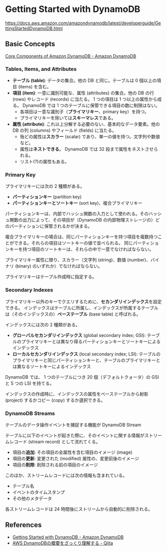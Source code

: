 # Getting Started with DynamoDB

https://docs.aws.amazon.com/amazondynamodb/latest/developerguide/GettingStartedDynamoDB.html

## Basic Concepts

[Core Components of Amazon DynamoDB \- Amazon DynamoDB](https://docs.aws.amazon.com/amazondynamodb/latest/developerguide/HowItWorks.CoreComponents.html)

### Tables, Items, and Attributes

- **テーブル (table)**: データの集合。他の DB と同じ。テーブルは 0 個以上の項目 (items) を含む。
- **項目 (item)**: 一意に識別可能な、属性 (attributes) の集合。他の DB の行 (rows) やレコード (records) に当たる。 1 つの項目は 1 つ以上の属性から成る。 DynamoDB では 1 つのテーブルに保管できる項目の数に制限はない。
    - 各項目は一意な識別子（**プライマリキー**、primary key）を持つ。
    - プライマリキーを除いては**スキーマレス**である。
- **属性 (attribute)**: これ以上分解する必要のない、基本的なデータ要素。他の DB の列 (columns) やフィールド (fields) に当たる。
    - 殆どの属性は**スカラー** (scalar) であり、単一の値を持つ。文字列や数値など。
    - 属性は**ネストできる**。 DynamoDB では 32 段まで属性をネストさせられる。
    - リスト(?)の属性もある。

### Primary Key

プライマリキーには次の 2 種類がある。

- **パーティションキー** (partition key)
- **パーティションキーとソートキー** (sort key)、複合プライマリキー

パーティションキーは、内部でハッシュ関数の入力として使われる。そのハッシュ関数の出力によって、その項目が（DynamoDB の内部物理ストレージの）どのパーティションに保管されるかが決まる。

複合プライマリキーの場合は、同じパーティションキーを持つ項目を複数持つことができる。それらの項目はソートキーの値で並べられる。
同じパーティションキーを持つ項目のソートキーは、それらの中で一意でなければならない。

プライマリキー属性に限り、スカラー（文字列 (string)、数値 (number)、バイナリ (binary) のいずれか）でなければならない。

プライマリキーはテーブル作成時に指定する。

### Secondary Indexes

プライマリキー以外のキーでクエリするために、**セカンダリインデックス**を設定できる。
インデックスはテーブルに所属し、インデックスが所属するテーブルは（そのインデックスの）**ベーステーブル** (base table) と呼ばれる。

インデックスには次の 2 種類がある。

- **グローバルセカンダリインデックス** (global secondary index; GSI): テーブルのプライマリキーとは異なり得るパーティションキーとソートキーによるインデックス
- **ローカルセカンダリインデックス** (local secondary index; LSI): テーブルのプライマリキーと同じパーティションキーと、テーブルのプライマリキーとは異なるソートキーによるインデックス

DynamoDB では、 1 つのテーブルにつき 20 個（デフォルトクォータ）の GSI と 5 つの LSI を持てる。

インデックスの作成時に、インデックスの属性をベーステーブルから射影 (project) するかコピー (copy) するか選択できる。

### DynamoDB Streams

テーブルのデータ操作イベントを捕捉する機能が DynamoDB Stream

テーブルに以下のイベントが起きた際に、そのイベントに関する情報がストリームレコード (stream record) として流れてくる。

- 項目の**追加**: その項目の全属性を含む項目のイメージ (image)
- 項目の**更新**: 変更された (modified) 属性の、変更前後のイメージ
- 項目の**削除**: 削除される前の項目のイメージ

このほか、ストリームレコードには次の情報も含まれている。

- テーブル名
- イベントのタイムスタンプ
- その他のメタデータ

各ストリームレコードは 24 時間後にストリームから自動的に削除される。

## References

- [Getting Started with DynamoDB \- Amazon DynamoDB](https://docs.aws.amazon.com/amazondynamodb/latest/developerguide/GettingStartedDynamoDB.html)
- [AWS DynamoDBの概要をざっくり理解する \- Qiita](https://qiita.com/t-shmp/items/222e2f96d5bda4b42bde)
